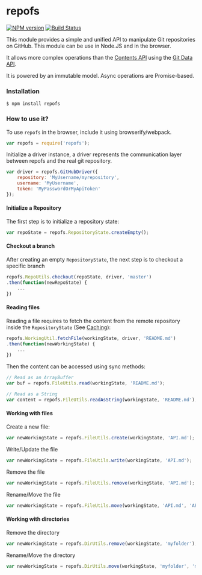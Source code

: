 # repofs

[![NPM version](https://badge.fury.io/js/repofs.svg)](http://badge.fury.io/js/repofs)
[![Build Status](https://travis-ci.org/GitbookIO/repofs.png?branch=master)](https://travis-ci.org/GitbookIO/repofs)

This module provides a simple and unified API to manipulate Git repositories on GitHub. This module can be use in Node.JS and in the browser.

It allows more complex operations than the [Contents API](https://developer.github.com/v3/repos/contents/) using the [Git Data API](https://developer.github.com/v3/git/).

It is powered by an immutable model. Async operations are Promise-based.

### Installation

```
$ npm install repofs
```

### How to use it?

To use `repofs` in the browser, include it using browserify/webpack.

```js
var repofs = require('repofs');
```

Initialize a driver instance, a driver represents the communication layer between repofs and the real git repository.

```js
var driver = repofs.GitHubDriver({
    repository: 'MyUsername/myrepository',
    username: 'MyUsername',
    token: 'MyPasswordOrMyApiToken'
});
```

#### Initialize a Repository

The first step is to initialize a repository state:

```js
var repoState = repofs.RepositoryState.createEmpty();
```

#### Checkout a branch

After creating an empty `RepositoryState`, the next step is to checkout a specific branch

```js
repofs.RepoUtils.checkout(repoState, driver, 'master')
.then(function(newRepoState) {
    ...
})
```

#### Reading files

Reading a file requires to fetch the content from the remote repository inside the `RepositoryState` (See [Caching](#caching)):

```js
repofs.WorkingUtil.fetchFile(workingState, driver, 'README.md')
.then(function(newWorkingState) {
    ...
})
```

Then the content can be accessed using sync methods:

```js
// Read as an ArrayBuffer
var buf = repofs.FileUtils.read(workingState, 'README.md');

// Read as a String
var content = repofs.FileUtils.readAsString(workingState, 'README.md');
```

#### Working with files

Create a new file:

```js
var newWorkingState = repofs.FileUtils.create(workingState, 'API.md');
```

Write/Update the file

```js
var newWorkingState = repofs.FileUtils.write(workingState, 'API.md');
```

Remove the file

```js
var newWorkingState = repofs.FileUtils.remove(workingState, 'API.md');
```

Rename/Move the file

```js
var newWorkingState = repofs.FileUtils.move(workingState, 'API.md', 'API2.md');
```

#### Working with directories

Remove the directory

```js
var newWorkingState = repofs.DirUtils.remove(workingState, 'myfolder');
```

Rename/Move the directory

```js
var newWorkingState = repofs.DirUtils.move(workingState, 'myfolder', 'myfolder2');
```

